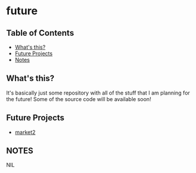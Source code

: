 # future
## Table of Contents
- [What's this?](#whats-this)
- [Future Projects](#future-projects)
- [Notes](#notes)

## What's this?
<!--TODO: Add better what's this?-->
It's basically just some repository with all of the stuff that I am planning for the future! Some of the source code will be available soon!

## Future Projects
- [market2](/market2.md)
<!--TODO: Add more projects-->

## NOTES
NIL 
